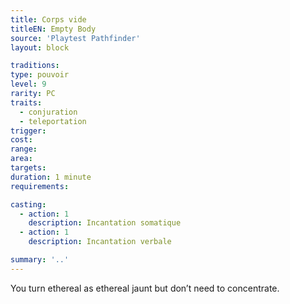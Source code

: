 ```yaml
---
title: Corps vide
titleEN: Empty Body
source: 'Playtest Pathfinder'
layout: block

traditions:
type: pouvoir
level: 9
rarity: PC
traits:
  - conjuration
  - teleportation
trigger: 
cost: 
range: 
area: 
targets: 
duration: 1 minute
requirements: 

casting:
  - action: 1
    description: Incantation somatique
  - action: 1
    description: Incantation verbale

summary: '..'
---
```

You turn ethereal as ethereal jaunt but don’t need to concentrate.